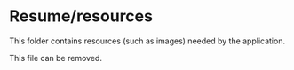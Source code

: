 # Resume/resources

This folder contains resources (such as images) needed by the application. 

This file can be removed.
